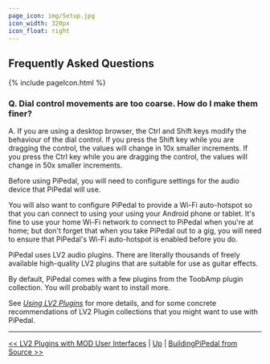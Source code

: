 ```yaml
---
page_icon: img/Setup.jpg
icon_width: 320px
icon_float: right
---
```


## Frequently Asked Questions

{% include pageIcon.html %}

### Q. Dial control movements are too coarse. How do I make them finer?

A. If you are using a desktop browser, the Ctrl and Shift keys modify the behaviour of the dial control.
If you press the Shift key while you are dragging the control, the values will change in 10x smaller increments.
If you press the Ctrl key while you are dragging the control, the values will change in 50x smaller increments. 


Before using PiPedal, you will need to configure settings for the audio device that PiPedal will use.


You will also want to configure PiPedal  to provide a Wi-Fi auto-hotspot so that you can connect to using your using your Android phone or tablet. It's fine to use your home Wi-Fi network to connect to PiPedal when you're at home; but don't forget that when you take PiPedal out to a gig, you will need to ensure that PiPedal's Wi-Fi auto-hotspot is enabled before you do. 

PiPedal uses LV2 audio plugins. There are literally thousands of freely available high-quality LV2 plugins that are suitable for use as guitar effects.

By default, PiPedal comes with a few plugins from the ToobAmp plugin collection. You will probably want to install more.

See [_Using LV2 Plugins_](UsingLv2Plugins.md) for more details, and for some concrete recommendations of LV2 Plugin collections that you might want to use
with PiPedal.


--------
[<< LV2 Plugins with MOD User Interfaces](ModUiSupport.md)  | [Up](Documentation.md) | [BuildingPiPedal from Source >>](BuildingPiPedalFromSource.md)
